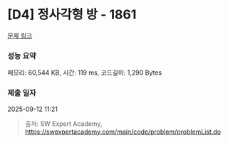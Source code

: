 # [D4] 정사각형 방 - 1861 

[문제 링크](https://swexpertacademy.com/main/code/problem/problemDetail.do?contestProbId=AV5LtJYKDzsDFAXc) 

### 성능 요약

메모리: 60,544 KB, 시간: 119 ms, 코드길이: 1,290 Bytes

### 제출 일자

2025-09-12 11:21



> 출처: SW Expert Academy, https://swexpertacademy.com/main/code/problem/problemList.do